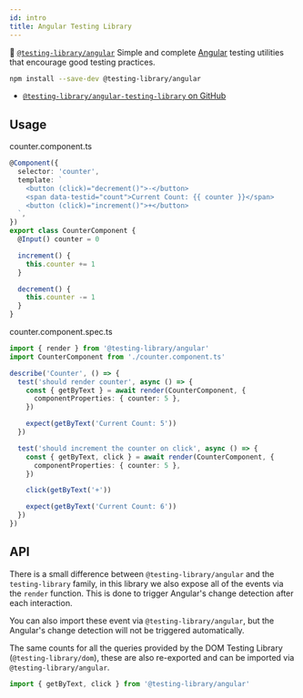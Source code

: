 ```yaml
---
id: intro
title: Angular Testing Library
---
```


🦔 [`@testing-library/angular`][gh] Simple and complete
[Angular](https://angular.io) testing utilities that encourage good testing
practices.

```bash
npm install --save-dev @testing-library/angular
```

- [`@testing-library/angular-testing-library` on GitHub][gh]

## Usage

counter.component.ts

```typescript
@Component({
  selector: 'counter',
  template: `
    <button (click)="decrement()">-</button>
    <span data-testid="count">Current Count: {{ counter }}</span>
    <button (click)="increment()">+</button>
  `,
})
export class CounterComponent {
  @Input() counter = 0

  increment() {
    this.counter += 1
  }

  decrement() {
    this.counter -= 1
  }
}
```

counter.component.spec.ts

```typescript
import { render } from '@testing-library/angular'
import CounterComponent from './counter.component.ts'

describe('Counter', () => {
  test('should render counter', async () => {
    const { getByText } = await render(CounterComponent, {
      componentProperties: { counter: 5 },
    })

    expect(getByText('Current Count: 5'))
  })

  test('should increment the counter on click', async () => {
    const { getByText, click } = await render(CounterComponent, {
      componentProperties: { counter: 5 },
    })

    click(getByText('+'))

    expect(getByText('Current Count: 6'))
  })
})
```

## API

There is a small difference between `@testing-library/angular` and the
`testing-library` family, in this library we also expose all of the events via
the `render` function. This is done to trigger Angular's change detection after
each interaction.

You can also import these event via `@testing-library/angular`, but the
Angular's change detection will not be triggered automatically.

The same counts for all the queries provided by the DOM Testing Library
(`@testing-library/dom`), these are also re-exported and can be imported via
`@testing-library/angular`.

```typescript
import { getByText, click } from '@testing-library/angular'
```

[gh]: https://github.com/testing-library/angular-testing-library
